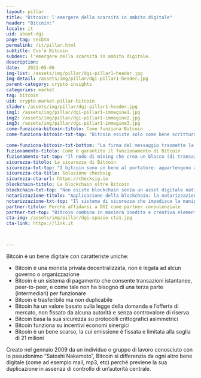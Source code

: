 ```yaml
---
layout: pillar
title: "Bitcoin: l'emergere della scarsità in ambito digitale"
header: "Bitcoin:"
locale: it
uid: about-dgi
page-tag: secbtm
permalink: /it/pillar.html
subtitle: Cos’è Bitcoin
subdesc: l'emergere della scarsità in ambito digitale.
description: 
date:   2021-05-06
img-list: /assets/img/pillar/dgi-pillar1-header.jpg
img-detail: /assets/img/pillar/dgi-pillar1-header.jpg
parent-category: crypto-insights
categories: market
tag: bitcoin
uid: crypto-market-pillar-bitcoin
slider: /assets/img/pillar/dgi-pillar1-header.jpg
img1: /assets/img/pillar/dgi-pillar1-immagine1.jpg
img2: /assets/img/pillar/dgi-pillar1-immagine2.jpg
img3: /assets/img/pillar/dgi-pillar1-immagine3.jpg
come-funziona-bitcoin-titolo: Come funziona Bitcoin 
come-funziona-bitcoin-txt-top: "Bitcoin esiste solo come bene scritturale, transazione registrata su un libro mastro digitale pubblico, chiamato blockchain. Questo registro delle transazioni bitcoin tiene traccia di tutte le transazioni nel tempo, e ne permette il trasferimento da un detentore ad un altro, in maniera totalmente trasparente, annotando tutti i cambi di proprietà.<br><br>Per trasferire bitcoin si usa la crittografia asimmetrica basata su chiave privata e chiave pubblica, sistema utilizzato nell’ambito della sicurezza informatica per codificare e decodificare i messaggi (tipico della firma digitale). La crittografia asimmetrica associa a ciascun detentore di bitcoin due chiavi matematicamente collegate tra loro: la chiave privata, usata per generare la firma digitale di una transazione, e la chiave pubblica, usata da terzi per verificare la firma digitale stessa. <br><br>La transazione è un messaggio che contiene la quantità di bitcoin da trasferire e l’indirizzo del destinatario, in forma esplicita, e la chiave pubblica, l’informazione identificativa del mittente, in forma implicita. Il messaggio è firmato dal mittente con la propria chiave privata."

come-funziona-bitcoin-txt-bottom: "La firma del messaggio trasmette la transazione alla reta Bitcoin, dove ne viene controllata la validità: la chiave pubblica permette infatti di constatare se i bitcoin che si vogliono trasferire siano effettivamente nella disponibilità dell’indirizzo corrispondente e quindi ultimamente del detentore della corrispondente chiave privata usata per firmare la transazione.<br><br>Se la transazione è quindi complessivamente valida, viene registrata sulla blockchain mettendo i bitcoin trasferiti a disposizione di un nuovo indirizzo. Questo nuovo indirizzo deriva anch’esso da una chiave pubblica, la cui corrispondente chiave privata è a quel punto la sola che potrà spenderli ulteriormente.<br><br>Ogni transazione è validata da tutti i nodi della rete, ma la sua finalizzazione avviene quando entra nel registro transazionale, la blockchain, cioè catena di blocchi. Le transazioni sono, infatti, accorpate in blocchi concatenati sequenzialmente, il che permette il controllo di tutte le transazioni passate, presenti e future. I blocchi possono essere creati da qualsiasi nodo della rete Bitcoin (in questo caso chiamato nodo di mining, o miner), a patto che fornisca la proof-of-work prevista dal protocollo, cioè la prova di aver effettuato il lavoro computazionale necessario. <br><br>Dal momento in cui la transazione è finalizzata, i Bitcoin sono a disposizione del beneficiario della transazione. <br><br>Si fa, quindi, riferimento a Bitcoin (con la b maiuscola) per il protocollo, il software, mentre per bitcoin (con la b minuscola) si intende la valuta, l’unità del bene digitale: i bitcoin sono trasferiti usando il protocollo Bitcoin."
fuzionamento-titolo: Come è garantito il funzionamento di Bitcoin
fuzionamento-txt-top: "Il nodo di mining che crea un blocco (di transazioni) è ricompensato con l’emissione di nuovi bitcoin, attraverso una transazione speciale (coinbase) inclusa nello stesso blocco: questo incentivo economico motiva i nodi di mining a svolgere questo lavoro computazionale, e viene utilizzato anche per coprire i costi del mantenimento della rete Bitcoin.<br><br>Questa remunerazione è inoltre cruciale per incentivare il comportamento onesto dei miner: se un blocco contenesse transazioni invalide (o transazioni “valide” che tentano però di spendere due volte gli stessi bitcoin) verrebbe rigettato dagli altri nodi come invalido, con l’effetto di annullare anche la ricompensa del miner contenuta nel blocco. <br><br>È l’accumularsi di questo lavoro che rende sicura la blockchain: i miner competono per la l’incentivo economico ed investono in potenza computazionale; maggiore potenza computazionale rende il network più sicuro; maggiore sicurezza fa crescere il valore di bitcoin; la remunerazione di signoraggio diventa quindi ancora più appetibile per i miner."
sicurezza-titolo: La sicurezza di Bitcoin
sicurezza-txt-top: "I bitcoin sono un bene al portatore: appartengono a chi è tecnicamente capace di spenderli, cioè di trasferirli ad altri. Ciò significa, sulla base del protocollo Bitcoin, che i bitcoin appartengono a chi possiede la chiave privata. <br><br>La chiave privata deve quindi restare segreta, ed essere conservata in modo sicuro: chiunque ne abbia accesso può firmare con quella una disposizione di trasferimento e la firma è verificabile da tutti i nodi utilizzando la corrispondente chiave pubblica. Ciò significa che chiunque entri in possesso, in qualsiasi modo, delle chiavi private può rubare i bitcoin ad esse associati; inoltre, se si perdono le chiavi private, i bitcoin sono persi e non c’è alcun modo per recuperarli, perché le transazioni non sono reversibili o in alcun modo alterabili. <br><br>La gestione personale delle chiavi private è possibile tramite diversi strumenti, come per esempio software wallet o hardware wallet. Quando il patrimonio in bitcoin inizia ad essere consistente è però opportuno valutate servizi di custodia professionali: oltre a garantire la sicurezza di bitcoin, anche attraverso coperture assicurative, ne consentono il trasferimento nell’asse ereditario. <br><br>La scelta di un custode professionale deve essere basata su pochi ma importanti fattori: conformità regolamentare, trasparenza nel dimostrare l’effettiva giacenza dei bitcoin ricevuti in custodia, indipendenza tra il capitale aziendale e i bitcoin detenuti sotto custodia."
sicurezza-cta-title: Soluzione checksig
sicurezza-cta-url: https://checksig.io
blockchain-titolo: La blockchain oltre Bitcoin 
blockchain-txt-top: "Non esiste blockchain senza un asset digitale nativo. La blockchain in sé è solo una struttura dati poco flessibile, disegnata per rendere complicata la sua manipolazione. Rappresenta un “registro condiviso” (nel caso di bitcoin il registro delle transazioni) su cui i nodi della rete raggiungono il consenso. <br><br>Il consenso distribuito in rete è un problema di computer science sostanzialmente irrisolvibile; bitcoin lo risolve con lo stratagemma di teoria dei giochi spiegato prima: un incentivo economico affinché i nodi della rete siano onesti. Questo è possibile solo avendo un asset digitale nativo sulla blockchain, quindi sfruttando la ricchezza che origina dal signoraggio per incentivare l’onestà e coprire i costi del network. È invece un grande bluff parlare di “registro condiviso” senza spiegare come si possa raggiungere il consenso sullo stesso.<br><br>Non abbiamo ancora visto alcuna applicazione concreta della chimera nota come “blockchain senza bitcoin”. Nulla nemmeno da consorzi come R3, HyperLedger o l’Enterprise Ethereum Alliance, che hanno ottenuto investimenti per centinaia di milioni ed hanno tra i partecipanti tutte le principali istituzioni finanziarie, società tecnologiche e di consulenza. <br><br>Sebbene queste ed altre iniziative abbiano importanti obiettivi industriali, per esempio il miglioramento di processi tradizionali, tali obiettivi non sono tecnicamente ottenibili attraverso implementazioni che puntano sulla blockchain senza bitcoin. In questi casi, si allude alla tecnologia blockchain in riferimento al possibile rafforzamento di processi esistenti con tecniche crittografiche rese popolari da bitcoin. <br><br>L’unica applicazione non monetaria di bitcoin che rispetta il protocollo informatico è la cosiddetta notarizzazione."
notarizzazione-titolo: "Applicazione della blockchain: la notarizzazione"
notarizzazione-txt-top: "Il sistema di sicurezza che impedisce la manipolazione della transazione bitcoin garantisce anche l’immutabilità e la datazione (marcatura temporale) non ripudiabile dell’hash-value. L’hash-value di una base dati, cioè un identificativo equivalente ad una univoca impronta digitale, viene associato ad una transazione bitcoin, come se venisse scritto nel campo “causale” della transazione. <br><br>La notarizzazione è l’implicita certificazione dell’esistenza di quella base dati, e ne consente la pubblica verifica di mancata alterazione e di datazione.<br><br>Esiste anche un protocollo aperto, OpenTimestamps, che definisce uno standard di notarizzazione estremamente scalabile che non impatta negativamente sul funzionamento del network bitcoin. <br><br>La notarizzazione può sembrare banale... in realtà è molto potente poiché nel futuro il mondo potrebbe “parassitare” la sicurezza di bitcoin per mettere in sicurezza tutte le basi dati ed altri sistemi transazionali: ha quindi una applicazione industriale. Se bitcoin è oro digitale, la notarizzazione è l’equivalente della gioielleria: inessenziale per l’oro, ma efficacissima nel mostrarne la bellezza."
partner-titolo: Perché affidarsi a DGI come partner consulenziale
partner-txt-top: "Bitcoin combina in maniera inedita e creativa elementi di crittografia, teoria monetaria ed economica, sistemi distribuiti e teoria dei giochi: Bitcoin è un esperimento ardito che potrebbe ancora fallire, ma culturalmente fondato e tecnologicamente robusto.<br><br>La sua resilienza sta convincendo un numero crescente di persone che l’esperimento possa aver successo, ma il fenomeno Bitcoin è finora frainteso nelle sue caratteristiche e ambizioni anche dalle autorità di regolamentazione.<br><br>Il Digital Gold Institute promuove queste tematiche nel dibattito pubblico e nel mondo accademico attraverso ricerca e sviluppo, formazione, consulenza operativa e strategica dal 2018, affermandosi il principale think tank italiano dedicato al fenomeno Bitcoin inteso come esperimento per la creazione della scarsità in ambito digitale.<br><br>In partnership con l’Università degli Studi di Milano-Bicocca, DGI è membro fondatore del Crypto Asset Lab, la cui conferenza annuale è co-organizzata assieme alla direzione generale Joint Research Center (JRC) della Commissione Europea<br><br>L’attività di divulgazione curata anche personalmente dal fondatore dell’Istituto Ferdinando Ametrano, professore di “Bitcoin e Blockchain” all’Università Milano Bicocca, mira proprio a promuovere l’informazione sulla vera natura di Bitcoin, la sua rilevanza in questo momento storico e culturale per la storia della moneta ed il diritto alla privacy, a favore del contrasto ai criminali che utilizzassero bitcoin per truffe o frodi.<br><br>Siamo di fronte a un cambiamento di paradigma culturale, non ad una semplice innovazione tecnologica. Ed è per questo che occorre valutare l’applicabilità di progetti ed investimenti con partner affidabili, garantiti da credenziali istituzionali e riconoscibilità accademica, tra i quali si distingue il Digital Gold Institute."
cta-img: /assets/img/pillar/dgi-spazio cta1.jpg
cta-link: https://link.it



---
```


Bitcoin è un bene digitale con caratteriste uniche:

* Bitcoin è una moneta privata decentralizzata, non è legata ad alcun governo o organizzazione
* Bitcoin è un sistema di pagamento che consente transazioni istantanee, peer-to-peer, e come tale non ha bisogno di una terza parte (intermediari) per funzionare
* Bitcoin è trasferibile ma non duplicabile
* Bitcoin ha un valore basato sulla legge della domanda e l’offerta di mercato, non fissato da alcuna autorità e senza controvalore di riserva
* Bitcoin basa la sua sicurezza su protocolli crittografici asimmetrici
* Bitcoin funziona su incentivi economi sinergici
* Bitcoin è un bene scarso, la cui emissione è fissata e limitata alla soglia di 21 milioni

Creato nel gennaio 2009 da un individuo o gruppo di lavoro conosciuto con lo pseudonimo “Satoshi Nakamoto”, Bitcoin si differenzia da ogni altro bene digitale (come ad esempio mail, mp3, etc) perché previene la sua duplicazione in assenza di controllo di un’autorità centrale.

